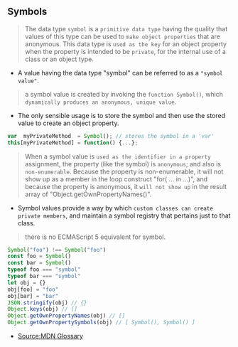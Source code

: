 ## Symbols

> The data type `symbol` is a `primitive data type` having the quality that values of this type can be used to `make object properties` that are anonymous.  This data type is `used as the key` for an object property when the property is intended to be `private`, for the internal use of a class or an object type.

* A value having the data type "symbol" can be referred to as a `"symbol value"`.

> a symbol value is created by invoking the `function Symbol()`, which `dynamically produces an anonymous, unique value`.

* The only sensible usage is to store the symbol and then use the stored value to create an object property.

```js
var  myPrivateMethod  = Symbol(); // stores the symbol in a 'var'
this[myPrivateMethod] = function() {...};
```

> When a symbol value is `used as the identifier in a property` assignment, the property (like the symbol) is `anonymous`; and also is `non-enumerable`.  Because the property is non-enumerable, it will not show up as a member in the loop construct "for( ... in ...)", and because the property is anonymous, it `will not show up` in the result array of "Object.getOwnPropertyNames()".

* Symbol values provide a way by which `custom classes can create private members`, and maintain a symbol registry that pertains just to that class.

> there is no ECMAScript 5 equivalent for symbol.

```js
Symbol("foo") !== Symbol("foo")
const foo = Symbol()
const bar = Symbol()
typeof foo === "symbol"
typeof bar === "symbol"
let obj = {}
obj[foo] = "foo"
obj[bar] = "bar"
JSON.stringify(obj) // {}
Object.keys(obj) // []
Object.getOwnPropertyNames(obj) // []
Object.getOwnPropertySymbols(obj) // [ Symbol(), Symbol() ]
```

* [Source:MDN Glossary](https://developer.mozilla.org/en-US/docs/Glossary/Symbol)
